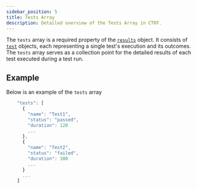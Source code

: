 ```yaml
---
sidebar_position: 5
title: Tests Array
description: Detailed overview of the Tests Array in CTRF.
---
```


The `tests` array is a required property of the [`results`](/docs/schema/results) object. It consists of [`test`](/docs/schema/test) objects, each representing a single test's execution and its outcomes. The `tests` array serves as a collection point for the detailed results of each test executed during a test run.

## Example

Below is an example of the `tests` array

```js
    "tests": [
      {
        "name": "Test1",
        "status": "passed",
        "duration": 120
        ...
      },
      {
        "name": "Test2",
        "status": "failed",
        "duration": 300
        ...
      }
      ...
    ]
```

